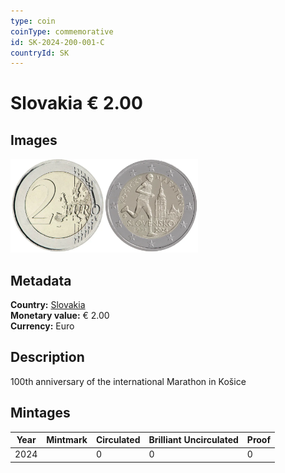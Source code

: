 ```yaml
---
type: coin
coinType: commemorative
id: SK-2024-200-001-C
countryId: SK
---
```


# Slovakia € 2.00

## Images

<img src="../../Images/common-2007-200.webp" height="150" alt="Front image"><img src="Images/SK-2024-200-001.webp" height="150" alt="Back image">

## Metadata

**Country:** [Slovakia](../../Countries/Slovakia/index.md)\
**Monetary value:** € 2.00\
**Currency:** Euro

## Description

100th anniversary of the international Marathon in Košice

## Mintages

| Year | Mintmark | Circulated | Brilliant Uncirculated | Proof |
| ---- | -------- | ---------- | ---------------------- | ----- |
| 2024 |          | 0          | 0                      | 0     |

